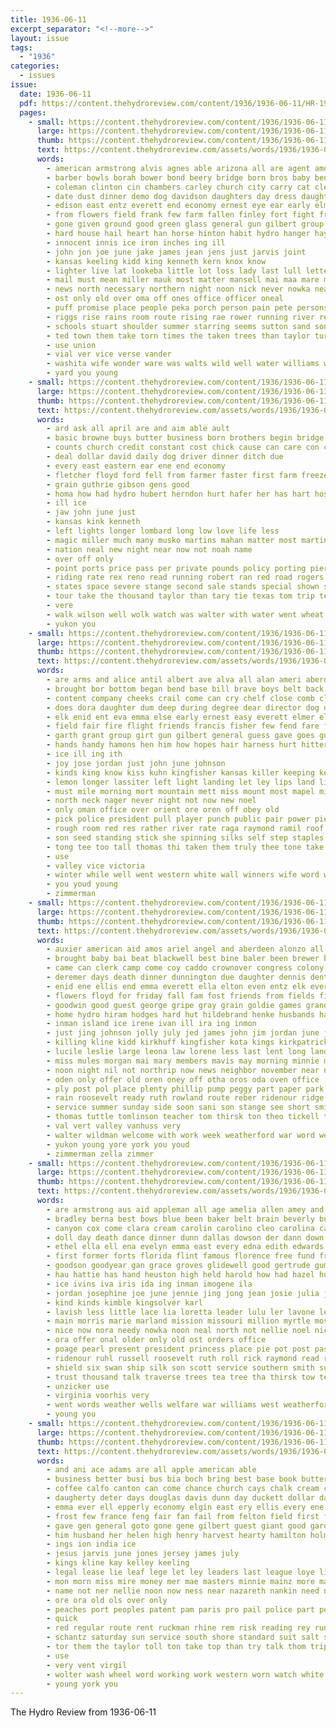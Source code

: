 ```yaml
---
title: 1936-06-11
excerpt_separator: "<!--more-->"
layout: issue
tags:
  - "1936"
categories:
  - issues
issue:
  date: 1936-06-11
  pdf: https://content.thehydroreview.com/content/1936/1936-06-11/HR-1936-06-11.pdf
  pages:
    - small: https://content.thehydroreview.com/content/1936/1936-06-11/small/HR-1936-06-11-01.jpg
      large: https://content.thehydroreview.com/content/1936/1936-06-11/large/HR-1936-06-11-01.jpg
      thumb: https://content.thehydroreview.com/content/1936/1936-06-11/thumbnails/HR-1936-06-11-01.jpg
      text: https://content.thehydroreview.com/assets/words/1936/1936-06-11/HR-1936-06-11-01.txt
      words:
        - american armstrong alvis agnes able arizona all are agent amos ast arm andrew ann and ask anna accord america andrews alley apache alva ago arbor
        - barber bowls borah bower bond beery bridge born bros baby bennett brothers brush blan box back banks bailey bank best began both boys binger bors betsy brum better burg blown bonds ben barn busi boyles boucher brooks begun blew begin brummett brought bill bonk bonus butler been brilliant barts bitten boy but bottom board business
        - coleman clinton cin chambers carley church city carry cat clerk con child class come challis council childs columbia cross cottage cure chest corner clarita cellars cole corn call county creek clock case cays conver camp carruth car clifford constant college company carole cause caddo citizen collier cash colt chas cheese can crosswhite christian
        - date dust dinner demo dog davidson daughters day dress daughter dam dollar days down dresser during danger done driver deer deep doris
        - edison east entz everett end economy ernest eye ear early elmer
        - from flowers field frank few farm fallen finley fort fight friends far face first friday fand fell free found fall freed floor for flood famous favor ferns fore fund former full front french farmer flansburg falls fost
        - gone given ground good green glass general gun gilbert group getting going garvey george grieve grain greenfield goodfellow glidewell grand
        - hard house hail heart han horse hinton habit hydro hanger hays hildebrand husband had harvest hamil hoover head has hatfield hung henke homa homes heard high harper hold held hogue hall home howells him her hope hay
        - innocent innis ice iron inches ing ill
        - john jon joe june jake james jean jens just jarvis joint
        - kansas keeling kidd king kenneth kern knox know
        - lighter live lat lookeba little lot loss lady last lull letter lowell lombard lace lock lond like land late levy lay life loud left level later lim lon long league light lillian luck landon lem list large
        - mail must mean miller mauk most matter mansell mai maa mare means morning man manner members much moin money montana mediate march more middle miles might mett minor mares made men mao many merry main may maybe miss monday
        - news north necessary northern night noon nick never nowka near neigh nine ness nett noah new nation ner now not
        - ost only old over oma off ones office officer oneal
        - puff promise place people peka porch person pain pete persons pan president pot pink per past patton pitzer postma path paper patron public page payment pour plants pugh private pound present pastor patterson pop park post pounds pool parrish
        - riggs rise rains room route rising rae rower running river rex reall rally roy russell radio rowland rasure ready road raymond ray reimer robert rainy race ring roads reason rosser row reim rain rogers regular
        - schools stuart shoulder summer starring seems sutton sand son style storms six sunday such states standard sill senator sells side state sister smith strong school short stovall swims speaker south saw show shown special service sam soon stand shells straight she silver said sit spies standing sons scholar stormy struck storm stockton send severe seed saturday still sil station store second spill seat stuck sides sheriff
        - ted town them take torn times the taken trees than taylor turn try takes track ton thomas tront toll too tory
        - use union
        - vial ver vice verse vander
        - washita wife wonder ware was walts wild well water williams weather went weight will weeks word washington while work west worley week white worthy way with wilson wish watt windows wheat wide wind why wells weak
        - yard you young
    - small: https://content.thehydroreview.com/content/1936/1936-06-11/small/HR-1936-06-11-02.jpg
      large: https://content.thehydroreview.com/content/1936/1936-06-11/large/HR-1936-06-11-02.jpg
      thumb: https://content.thehydroreview.com/content/1936/1936-06-11/thumbnails/HR-1936-06-11-02.jpg
      text: https://content.thehydroreview.com/assets/words/1936/1936-06-11/HR-1936-06-11-02.txt
      words:
        - ard ask all april are and aim able ault
        - basic browne buys butter business born brothers begin bridge beery big blackwell browning black buy but buc been brilliant binger
        - counts church credit constant cost chick cause can care con company comfort county certain charles change christian came car carole city case
        - deal dollar david daily dog driver dinner ditch due
        - every east eastern ear ene end economy
        - fletcher floyd ford fell from farmer faster first farm freeze few for finger frank friends
        - grain guthrie gibson gens good
        - homa how had hydro hubert herndon hurt hafer her has hart host
        - ill ice
        - jaw john june just
        - kansas kink kenneth
        - left lights longer lombard long low love life less
        - magic miller much many musko martins mahan matter most martin morning millie more means miles model
        - nation neal new night near now not noah name
        - over off only
        - point ports price pass per private pounds policy porting pierce pickup port
        - riding rate rex reno read running robert ran red road rogers
        - states space severe stange second sale stands special shown sunday stand shope stormy seri stant she surplus ster
        - tour take the thousand taylor than tary tie texas tom trip teater
        - vere
        - walk wilson well wolk watch was walter with water went wheat will while wild
        - yukon you
    - small: https://content.thehydroreview.com/content/1936/1936-06-11/small/HR-1936-06-11-03.jpg
      large: https://content.thehydroreview.com/content/1936/1936-06-11/large/HR-1936-06-11-03.jpg
      thumb: https://content.thehydroreview.com/content/1936/1936-06-11/thumbnails/HR-1936-06-11-03.jpg
      text: https://content.thehydroreview.com/assets/words/1936/1936-06-11/HR-1936-06-11-03.txt
      words:
        - are arms and alice antil albert ave alva all alan ameri aberdeen
        - brought bor bottom began bend base bill brave boys belt back breaker best blade bowe body been barrier bank boy bring below business burg byam boyle block bead blue bear bis bay burton burst binder brum but buyer
        - content company cheeks crail come can cry chelf close comb clarence check cant cays charm cutting chin cold cost cabin constable carlyle came cal citty city callison charles college calli cen clear cool collison cation care chuck clinton camp cross con carl
        - does dora daughter dum deep during degree dear director dog don dress dale dungan daughters dillon dare down dick days day dagle dallas dage
        - elk enid ent eva emma else early ernest easy everett elmer eld emory end east ethel every
        - field fair fire flight friends francis fisher few fend fare from face fellow fort forrest floyd friday free fred fall frank fremont former flansburg first files forward for fountain foot
        - garth grant group girt gun gilbert general guess gave goes guest gas gilchrist george going gentleman glance grader gene grown
        - hands handy hamons hen him how hopes hair harness hurt hitter held holland homes high heed homestead heart home hud hot henke honor hop husby hood homa hatfield half her handing heads hydro hinton honorable had henry halt hand head
        - ice ill ing ith
        - joy jose jordan just john june johnson
        - kinds king know kiss kuhn kingfisher kansas killer keeping keep
        - lemon longer lassiter left light landing let ley lips land life lewis laney levers lowe leap less large lake lot lookeba lee look little lucius lynton like loftice lady last level line
        - must mile morning mort mountain mett miss mount most mapel mills mene many mexico mea model monday much mate market men mcanally murphy may masters mackenzie man mccullock mac morose made main moment more
        - north neck nager never night not now new noel
        - only oman office over orient ore oren off obey old
        - pick police president pull player punch public pair power pie past pald plane phyllis press pat poage parliament price per pote plate points present
        - rough room red res rather river rate raga raymond ramil roof ray roar rota rav ran real rushing richert roller
        - son seed standing stick she spinning silks self step staples supply still silver shows schools sit shoe summer sense states sunday soap scout soon silence ser ship snow seat strength scholar spring smith size stange say saya shook surface sale statt shoulder september sells special speak speed saturday side state said sister slight school stift street suits simpson solid session sour see service sons sprang schantz sweet straight seme study station santa south set salesman sergeant scarlet scott shove suma
        - tong tee too tall thomas thi taken them truly thee tone take the tow thurs title tears texas ten turns taylor top team then teach tice tennial tea tell trip tau than trial
        - use
        - valley vice victoria
        - winter while well went western white wall winners wife word winner wells why water week was whirl wheat won will wolf watch wear with weeks work wing willie want walt wonder wide
        - you youd young
        - zimmerman
    - small: https://content.thehydroreview.com/content/1936/1936-06-11/small/HR-1936-06-11-04.jpg
      large: https://content.thehydroreview.com/content/1936/1936-06-11/large/HR-1936-06-11-04.jpg
      thumb: https://content.thehydroreview.com/content/1936/1936-06-11/thumbnails/HR-1936-06-11-04.jpg
      text: https://content.thehydroreview.com/assets/words/1936/1936-06-11/HR-1936-06-11-04.txt
      words:
        - auxier american aid amos ariel angel and aberdeen alonzo all are ault arms austin allert ann ago arm allen
        - brought baby bai beat blackwell best bine baler been brewer but ben binger brice bone big bailey better bob barn bers burgman bristow bills bees beck blaine bee bainey brothers bill brother business
        - came can clerk camp come coy caddo crownover congress colony charles clarence clear cat crissman cream city carnegie chester constant con caller cattle carver church carman cox crawford crane cope chism carey carney charter cecil cook carl clinton cost county
        - deremer days death dinner dunnington due daughter dennis dent dozier diner denham differ daughters dale dougherty day deep dockery dage
        - enid ene ellis end emma everett ella elton even entz elk every edward elmer eakins edgar evelyn ernest
        - flowers floyd for friday fall fam fost friends from fields fine forty few fred first flansburg foss frank fight fill fay frida farm far forget folks finley
        - goodwin good guest george gripe gray grain goldie games grand gene grape gourd goodfellow getting
        - home hydro hiram hodges hard hut hildebrand henke husbands hail huge had hubert hang hurts hom har has hinton harold hopewell hamilton herndon hennessey hater hafer hays house held homa her hand henry heres
        - inman island ice irene ivan ill ira ing inmon
        - just jing johnson jolly july jed james john jim jordan june jean jones juanita jake janes
        - killing kline kidd kirkhuff kingfisher kota kings kirkpatrick kinds kenneth kimble know
        - lucile leslie large leona law lorene less last lent long land lewis lower longer lamonte list later love lightning lawter leo lasley leonard lon lecia
        - miss mules morgan mai mary members mavis may morning minnie mound moses most mcculloch mapel many miller matter made mcphearson mac march max mand market monday more marland martin much
        - noon night nil not northrip now news neighbor november near north new neal ness
        - oden only offer old oren oney off otha oros oda oven office
        - ply post pol place plenty phillip pump peggy part paper park pauline plan per polit president pitzer pies pass path present punch pleasant press past
        - rain roosevelt ready ruth rowland route reber ridenour ridge robert rozelle row roy ross reva russell rowan raymond robbins
        - service summer sunday side soon sani son stange see short smith stonge sun stockton stand sick school sharry special south solon saturday she surprise such sister smaller sylvester still sorrow situ stock storm stovall senator sweet scale struck second spell sugar suprise sheriff sur set snyder subject strong scott seed stuff sleep state spain
        - thomas tuttle tomlinson teacher tom thirsk ton theo tickell trip the tickel than tough tew triplett tooth till them tra tres taken tilton talk torn
        - val vert valley vanhuss very
        - walter wildman welcome with work week weatherford war word wee won weeks wil white want williams wallace wise weer wilma will was wyatt wheat way why while wish went
        - yukon young yore york you youd
        - zimmerman zella zimmer
    - small: https://content.thehydroreview.com/content/1936/1936-06-11/small/HR-1936-06-11-05.jpg
      large: https://content.thehydroreview.com/content/1936/1936-06-11/large/HR-1936-06-11-05.jpg
      thumb: https://content.thehydroreview.com/content/1936/1936-06-11/thumbnails/HR-1936-06-11-05.jpg
      text: https://content.thehydroreview.com/assets/words/1936/1936-06-11/HR-1936-06-11-05.txt
      words:
        - are armstrong aus aid appleman all age amelia allen amey and ago ana art acres arrow anna arbes
        - bradley berna best bows blue been baker belt brain beverly burgman bix beachey brown berger billy but born ber branson bark both binger bele buy bottle beach bers barber ballew boys bands betty ben babe belle box bring business back block bills bride bixler bobby bank birt bryant burges
        - canyon cox come clara cream carolin carolino cleo carolina case canal cold celia cry cantrell cannon campbel claud cor corpus collar cone collier crall chas college cris campbell connell county craig cake char culin christi collins cole can change city cooks congress child company cope cora curnutt coffee
        - doll day death dance dinner dunn dallas dowson der dann down during dean ditmore dry dolores dora demo daughter doubt date dusty daugherty dress duke dungan days
        - ethel ella ell ena evelyn emma east every edna edith edwards eva early elder
        - first former forts florida flint famous florence free fund friday few friends feast faye front flora from fred field frock fost frieda frost for fay found frances flowers farra
        - goodson goodyear gan grace groves glidewell good gertrude gums gift griffin gave georgia guo green gard given games grow guest general grand gone
        - hau hattie has hand heuston high held harold how had hazel hunt hofer hinton heart hea hydro honor hafer hinds harriett henke hines her helen hawthorne har honey hundred home harry hume hesser hatfield hin huge hosey head
        - ice ivins iva iris ida ing inman imogene ila
        - jordan josephine joe june jennie jing jong jean josie julia just jim john joan jess july jimmy
        - kind kinds kimble kingsolver karl
        - lavish less little lace lia loretta leader lulu ler lavone leonard large lucius let lizzie lydia lence leona lor land lands luck luella lillie life loving lovely lunch living letter live lois leo lloyd lars long left lou later leland like
        - main morris marie marland mission missouri million myrtle most mae many members murrel melba monday mil matter mol moy mary mcnary mills miles mark maidens marriage miss man maurine march menary more miller mar martha made money mat mccully milton moon middle mcphearson may maine mon michelin mayer must memory moc modest magdalene
        - nice now nora needy nowka noon neal north not nellie noel nicely new night nims name newton need
        - ora offer onal older only old ost orders office
        - poage pearl present president princess place pie pot post past polit pack part pair public people purdy pink pop pol plate pro paper pass page parsonage potter
        - ridenour ruhl russell roosevelt ruth roll rick raymond read reece reber rosenberger red rinearson rex ridge roberts rous rose rosen romance rain roster rich ralph rey ren richert res
        - shield six swan ship silk son scott service southern smith sum sheer sunday sie soon set state summer seems sylvester shelter steward start snyder sister sult salter sales slemp short spark stern she saturday stange sells suit standard student silver station spring school sad simmons sheldon shown sale store
        - trust thousand talk traverse trees tea tree tha thirsk tow texas then table tress ton town teo thein taylor teacher taken tast the ture trip them too
        - unzicker use
        - virginia voorhis very
        - went words weather wells welfare war williams west weatherford waller wear was white way wanda want ways well wild with worlds work wos western will wide
        - young you
    - small: https://content.thehydroreview.com/content/1936/1936-06-11/small/HR-1936-06-11-06.jpg
      large: https://content.thehydroreview.com/content/1936/1936-06-11/large/HR-1936-06-11-06.jpg
      thumb: https://content.thehydroreview.com/content/1936/1936-06-11/thumbnails/HR-1936-06-11-06.jpg
      text: https://content.thehydroreview.com/assets/words/1936/1936-06-11/HR-1936-06-11-06.txt
      words:
        - and ani ace adams are all apple american able
        - business better busi bus bia boch bring best base book butter been bag brin box battle both bobby brought boucher back boat broad bette bottom barr block blair beans bulk burgman boards buy body bible bon bacon begin
        - coffee calfo canton can come chance church cays chalk cream christmas camargo citizen claus clinton cologne cause cerne city christian christ cobbs cake cen came clear company corn china cure col cay
        - daugherty deter days douglas davis dunn day duckett dollar daughter dry drew deming
        - emma ever ell epperly economy elgin east ery ellis every ene
        - frost few france feng fair fan fail from felton field first forest full florence friday for flakes farm friend frank
        - gave gen general goto gone gene gilbert guest giant good garden given glidewell germany guy galbraith gear grain
        - him husband her helen high henry harvest hearty hamilton holmes home hazel hosey hydro half hand hinton hope had honey hern head
        - ings ion india ice
        - jesus jarvis june jones jersey james july
        - kings kline kay kelley keeling
        - legal lease lie leaf lege let ley leaders last league loye little libel las leader left lux law lard lebanon living lesson
        - mon morn miss mire money mer mae masters minnie mainz more marguerite made may meal morning maru mary mor mory much market milk monday many minister model mee main mills mild mina mis miller members
        - name not ner nellie noon now ness near nazareth nankin need new norman nims nine noel noe
        - ore ora old ols over only
        - peaches port peoples patent pam paris pro pail police part per pastor pounds pure pearl pork power price pound present pick paper
        - quick
        - red regular route rent ruckman rhine rem risk reading rey run ralph reoch rally russell read
        - schantz saturday sun service south shore standard suit salt sale santa save supply such son smith steer she shall subject student speece sens street station summer ster size strange selling shon see sunde shirley said safe sugar steel store sal sunday schools study simmons solo september special school small supper sash short
        - tor them the taylor toll ton take top than try talk thom trip then tow taken teach train tat tennessee trailer tri thomas toomey teale
        - use
        - very vent virgil
        - wolter wash wheel word working work western worn watch white williams was wells weatherford wave week with while went wil well will welcome weather
        - young york you
---
```


The Hydro Review from 1936-06-11

<!--more-->

